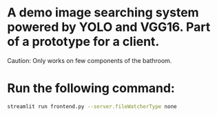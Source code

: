 # A demo image searching system powered by YOLO and VGG16. Part of a prototype for a client.
Caution: Only works on few components of the bathroom. 

# Run the following command:

```bash
streamlit run frontend.py --server.fileWatcherType none
```